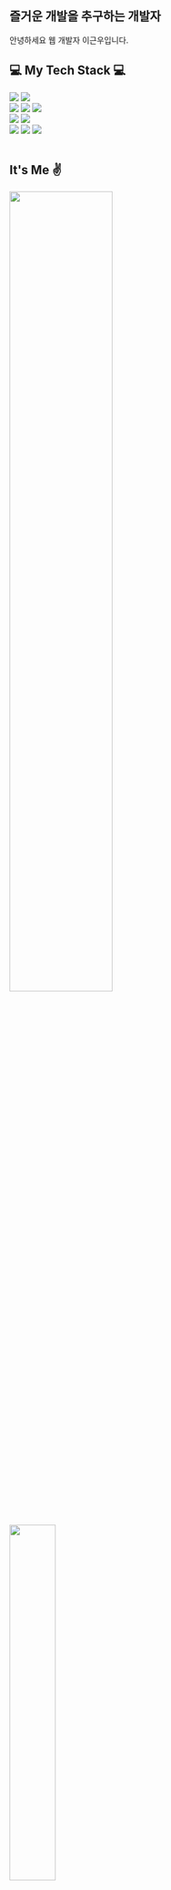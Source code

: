 ## 즐거운 개발을 추구하는 개발자
안녕하세요 웹 개발자 이근우입니다.

## 💻 My Tech Stack 💻
<div align=left>
  <img src="https://img.shields.io/badge/javascript-F7DF1E?style=for-the-badge&logo=javascript&logoColor=black">
  <!-- img src="https://img.shields.io/badge/typescript-007396?style=for-the-badge&logo=typescript&logoColor=white" -->
  <img src="https://img.shields.io/badge/nodejs-6DB33F?style=for-the-badge&logo=node.js&logoColor=white">
  <br>

  <img src="https://img.shields.io/badge/-ORACLE-F80000?style=for-the-badge&logo=oracle">
  <img src="https://img.shields.io/badge/-MYSQL-4479A1?style=for-the-badge&logo=MySQL&logoColor=white">
  <img src="https://img.shields.io/badge/-Sequelize-CC2927?style=for-the-badge&logo=Sequelize">
  <!--img src="https://img.shields.io/badge/-MongoDB-CC2927?style=for-the-badge&logo=MongoDB" -->

  <br>

  <img src="https://img.shields.io/badge/-HTML5-E34F26?style=for-the-badge&logo=html5&logoColor=ffffff">
  <img src="https://img.shields.io/badge/-CSS3-1572B6?style=for-the-badge&logo=css3">
  <br>
  
  <img src="https://img.shields.io/badge/Notion-black?style=for-the-badge&logo=Notion">
  <img src="https://img.shields.io/badge/git-F05032?style=for-the-badge&logo=git&logoColor=white">
  <img src="https://img.shields.io/badge/github-181717?style=for-the-badge&logo=github&logoColor=white">
  <br>  
</div>
<br>

## It's Me ✌️
<div align=left>  
  <img style="width: 60%" src="https://github-readme-stats.vercel.app/api?username=riulwoo&show_icons=true&theme=dracula">
  <img style="width: 40%" src="https://github-readme-stats.vercel.app/api/top-langs/?username=riulwoo&layout=compact&theme=dark">
</div>
<div align = "right">
<img src="https://hits.seeyoufarm.com/api/count/incr/badge.svg?url=https%3A%2F%2Fgithub.com%2Fleegeunwoo&count_bg=%2379C83D&title_bg=%23555555&icon=&icon_color=%23E7E7E7&title=hits&edge_flat=true">
</div>
